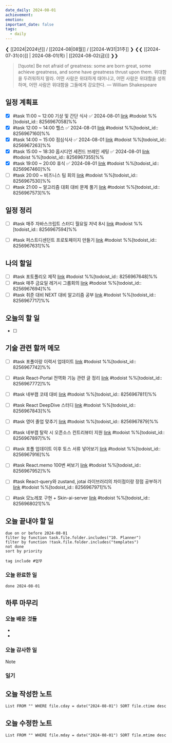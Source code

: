 ```yaml
---
date_daily: 2024-08-01
achievement: 
emotion: 
important_date: false
tags:
  - daily
---
```

❮ [[2024|2024년]] / [[2024-08|08월]] / [[2024-W31|31주]] ❯
❮❮ [[2024-07-31(수)]] | 2024-08-01(목) | [[2024-08-02(금)]] ❯❯

> [!quote] Be not afraid of greatness: some are born great, some achieve greatness, and some have greatness thrust upon them.
> 위대함을 두려워하지 말라. 어떤 사람은 위대하게 태어나고, 어떤 사람은 위대함을 성취하며, 어떤 사람은 위대함을 그들에게 강요한다.
> — William Shakespeare

## 일정 계획표


- [x] #task 11:00 ~ 12:00 기상 및 간단 식사 ✅ 2024-08-01 [link](https://todoist.com/app/task/8256967058) #todoist %%[todoist_id:: 8256967058]%%
- [x] #task 12:00 ~ 14:00 헬스 ✅ 2024-08-01 [link](https://todoist.com/app/task/8256967160) #todoist %%[todoist_id:: 8256967160]%%
- [x] #task 14:00 ~ 15:00 점심식사 ✅ 2024-08-01 [link](https://todoist.com/app/task/8256967263) #todoist %%[todoist_id:: 8256967263]%%
- [x] #task 15:00 ~ 18:30 옵시디언 세컨드 브레인 세팅 ✅ 2024-08-01 [link](https://todoist.com/app/task/8256967355) #todoist %%[todoist_id:: 8256967355]%%
- [x] #task 19:00 ~ 20:00 휴식 ✅ 2024-08-01 [link](https://todoist.com/app/task/8256967460) #todoist %%[todoist_id:: 8256967460]%%
- [ ] #task 20:00 ~ 비즈니스 팀 회의 [link](https://todoist.com/app/task/8256967530) #todoist %%[todoist_id:: 8256967530]%%
- [ ] #task 21:00 ~ 알고리즘 대회 대비 문제 풀기 [link](https://todoist.com/app/task/8256967573) #todoist %%[todoist_id:: 8256967573]%%

## 일정 정리
- [ ] #task 매주 자바스크립트 스터디 월요일 저녁 8시 [link](https://todoist.com/app/task/8256967594) #todoist %%[todoist_id:: 8256967594]%%
- [ ] #task 퍼스트디센던트 프로토페이지 만들기 [link](https://todoist.com/app/task/8256967631) #todoist %%[todoist_id:: 8256967631]%%


 ## 나의 할일

- [ ] #task 포토폴리오 제작 [link](https://todoist.com/app/task/8256967648) #todoist %%[todoist_id:: 8256967648]%%
- [ ] #task 매주 금요일 레거시 그룹회의 [link](https://todoist.com/app/task/8256967694) #todoist %%[todoist_id:: 8256967694]%%
- [ ] #task 취준 대비 NEXT 대비 알고리즘 공부 [link](https://todoist.com/app/task/8256967717) #todoist %%[todoist_id:: 8256967717]%%

## 오늘의 할 일
- [ ] 

## 기술 관련 할꺼 메모

- [ ] #task 포폴이랑 이력서 업데이트 [link](https://todoist.com/app/task/8256967742) #todoist %%[todoist_id:: 8256967742]%%
- [ ] #task React-Portal 전역화 기능 관련 글 정리 [link](https://todoist.com/app/task/8256967772) #todoist %%[todoist_id:: 8256967772]%%
- [ ] #task 네부캠 코테 대비 [link](https://todoist.com/app/task/8256967811) #todoist %%[todoist_id:: 8256967811]%%
- [ ] #task React DeepDive 스터디 [link](https://todoist.com/app/task/8256967843) #todoist %%[todoist_id:: 8256967843]%%
- [ ] #task 영어 졸업 맞추기 [link](https://todoist.com/app/task/8256967879) #todoist %%[todoist_id:: 8256967879]%%
- [ ] #task 네부캠 탈락 시 오픈소스 컨트리뷰터 지원 [link](https://todoist.com/app/task/8256967897) #todoist %%[todoist_id:: 8256967897]%%
- [ ] #task 포폴 업데이트 이후 토스 서류 넣어보기 [link](https://todoist.com/app/task/8256967916) #todoist %%[todoist_id:: 8256967916]%%
- [ ] #task React.memo 100번 써보기 [link](https://todoist.com/app/task/8256967952) #todoist %%[todoist_id:: 8256967952]%%
- [ ] #task React-query와 zustand, jotai 라이브러리의 차이점이랑 장점 공부하기 [link](https://todoist.com/app/task/8256967971) #todoist %%[todoist_id:: 8256967971]%%
- [ ] #task 모노레포 구현 + Skin-ai-server [link](https://todoist.com/app/task/8256968021) #todoist %%[todoist_id:: 8256968021]%%


## 오늘 끝내야 할 일
```tasks
due on or before 2024-08-01
filter by function task.file.folder.includes("10. Planner")
filter by function !task.file.folder.includes("templates")
not done
sort by priority
```
```tasks
tag include #업무 
```


### 오늘 완료한 일
```tasks
done 2024-08-01
```

## 하루 마무리
### 오늘 배운 것들
- 
- 
### 오늘 감사한 일
>[!note]
>
### 일기

## 오늘 작성한 노트
```dataview
List FROM "" WHERE file.cday = date("2024-08-01") SORT file.ctime desc

```

## 오늘 수정한 노트
```dataview
List FROM "" WHERE file.mday = date("2024-08-01") SORT file.mtime desc


```